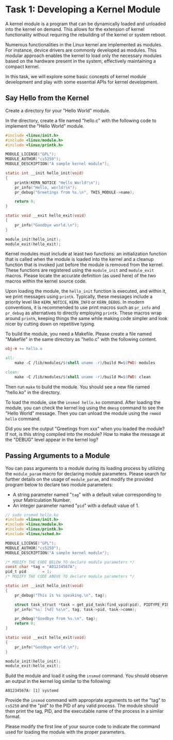 # Task 1: Developing a Kernel Module

A kernel module is a program that can be dynamically loaded and unloaded into
the kernel on demand.
This allows for the extension of kernel functionality without requiring the
rebuilding of the kernel or system reboot.

Numerous functionalities in the Linux kernel are implemented as modules.
For instance, device drivers are commonly developed as modules.
This modular approach enables the kernel to load only the necessary modules
based on the hardware present in the system, effectively maintaining a compact
kernel.

In this task, we will explore some basic concepts of kernel module development
and play with some essential APIs for kernel development.

## Say Hello from the Kernel

Create a directory for your "Hello World" module.

In the directory, create a file named "hello.c" with the following code to
implement the "Hello World" module.

```c
#include <linux/init.h>
#include <linux/module.h>
#include <linux/printk.h>

MODULE_LICENSE("GPL");
MODULE_AUTHOR("cs5250");
MODULE_DESCRIPTION("A sample kernel module");

static int __init hello_init(void)
{
    printk(KERN_NOTICE "Hello World!\n");
    pr_info("Hello, world!\n");
    pr_debug("Greetings from %s.\n", THIS_MODULE->name);

    return 0;
}

static void __exit hello_exit(void)
{
    pr_info("Goodbye world.\n");
}

module_init(hello_init);
module_exit(hello_exit);
```

Kernel modules must include at least two functions: an initialization function
that is called when the module is loaded into the kernel and a cleanup function
that is invoked just before the module is removed from the kernel. These
functions are registered using the `module_init` and `module_exit` macros.
Please locate the accurate definition (as used here) of the two macros within
the kernel source code.

Upon loading the module, the `hello_init` function is executed, and within it,
we print messages using `printk`. Typically, these messages include a priority
level like `KERN_NOTICE`, `KERN_INFO` or `KERN_DEBUG`. In modern conventions,
it is recommended to use print macros such as `pr_info` and `pr_debug` as
alternatives to directly employing `printk`. These macros wrap around `printk`,
keeping things the same while making code simpler and look nicer by cutting down
on repetitive typing.

To build the module, you need a Makefile. Please create a file named "Makefile"
in the same directory as "hello.c" with the following content.

```Makefile
obj-m += hello.o

all:
	make -C /lib/modules/$(shell uname -r)/build M=$(PWD) modules

clean:
	make -C /lib/modules/$(shell uname -r)/build M=$(PWD) clean
```

Then run `make` to build the module. You should see a new file named "hello.ko"
in the directory.

To load the module, use the `insmod hello.ko` command. After loading the
module, you can check the kernel log using the `dmesg` command to see the "Hello
World" message. Then you can unload the module using the `rmmod hello` command.

Did you see the output "Greetings from xxx" when you loaded the module? If not,
is this string compiled into the module? How to make the message at the "DEBUG"
level appear in the kernel log?

## Passing Arguments to a Module

You can pass arguments to a module during its loading process by utilizing the
`module_param` macro for declaring module parameters.
Please search for further details on the usage of `module_param`, and modify the
provided program below to declare two module parameters:

- A string parameter named "`tag`" with a default value corresponding to your
  Matriculation Number.
- An integer parameter named "`pid`" with a default value of 1.

```c
// sudo insmod hello.ko
#include <linux/init.h>
#include <linux/module.h>
#include <linux/printk.h>
#include <linux/sched.h>

MODULE_LICENSE("GPL");
MODULE_AUTHOR("cs5250");
MODULE_DESCRIPTION("A sample kernel module");

/* MODIFY THE CODE BELOW TO declare module parameters */
const char *tag = "A01234567A";
pid_t pid       = 1;
/* MODIFY THE CODE ABOVE TO declare module parameters */

static int __init hello_init(void)
{
    pr_debug("This is %s speaking.\n", tag);

    struct task_struct *task = get_pid_task(find_vpid(pid), PIDTYPE_PID);
    pr_info("%s: [%d] %s\n", tag, task->pid, task->comm);

    pr_debug("Goodbye from %s.\n", tag);
    return 0;
}

static void __exit hello_exit(void)
{
    pr_info("Goodbye world.\n");
}

module_init(hello_init);
module_exit(hello_exit);
```

Build the module and load it using the `insmod` command. You should observe an
output in the kernel log similar to the following:

```text
A01234567A: [1] systemd
```

Provide the `insmod` command with appropriate arguments to set the "tag" to
`cs5250` and the "pid" to the PID of any valid process.
The module should then print the tag, PID, and the executable name of the
process in a similar format.

Please modify the first line of your source code to indicate the command used
for loading the module with the proper parameters.
